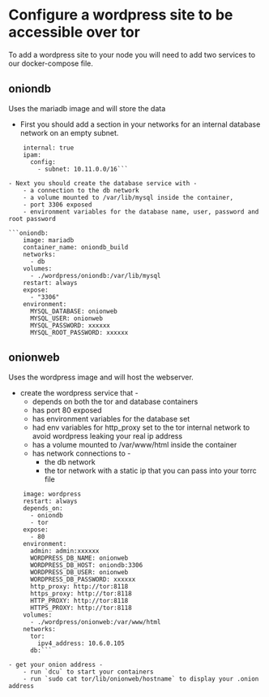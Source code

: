 # Configure a wordpress site to be accessible over tor

To add a wordpress site to your node you will need to add two services to our docker-compose file.

## oniondb
Uses the mariadb image and will store the data

- First you should add a section in your networks for an internal database network on an empty subnet.

```db:
    internal: true
    ipam:
      config:
        - subnet: 10.11.0.0/16```

- Next you should create the database service with -
    - a connection to the db network
    - a volume mounted to /var/lib/mysql inside the container,
    - port 3306 exposed
    - environment variables for the database name, user, password and root password

```oniondb:
    image: mariadb
    container_name: oniondb_build
    networks:
      - db
    volumes:
      - ./wordpress/oniondb:/var/lib/mysql
    restart: always
    expose:
      - "3306"
    environment:
      MYSQL_DATABASE: onionweb
      MYSQL_USER: onionweb
      MYSQL_PASSWORD: xxxxxx
      MYSQL_ROOT_PASSWORD: xxxxxx
```

## onionweb

Uses the wordpress image and will host the webserver.

- create the wordpress service that -
    - depends on both the tor and database containers
    - has port 80 exposed
    - has environment variables for the database set
    - had env variables for http_proxy set to the tor internal network to avoid wordpress leaking your real ip address
    - has a volume mounted to /var/www/html inside the container
    - has network connections to - 
        - the db network
        - the tor network with a static ip that you can pass into your torrc file

```onionweb:
    image: wordpress
    restart: always
    depends_on:
      - oniondb
      - tor
    expose:
      - 80
    environment:
      admin: admin:xxxxxx
      WORDPRESS_DB_NAME: onionweb
      WORDPRESS_DB_HOST: oniondb:3306
      WORDPRESS_DB_USER: onionweb
      WORDPRESS_DB_PASSWORD: xxxxxx
      http_proxy: http://tor:8118
      https_proxy: http://tor:8118
      HTTP_PROXY: http://tor:8118
      HTTPS_PROXY: http://tor:8118
    volumes:
      - ./wordpress/onionweb:/var/www/html
    networks:
      tor:
        ipv4_address: 10.6.0.105 
      db:```

- get your onion address -
    - run `dcu` to start your containers
    - run `sudo cat tor/lib/onionweb/hostname` to display your .onion address
